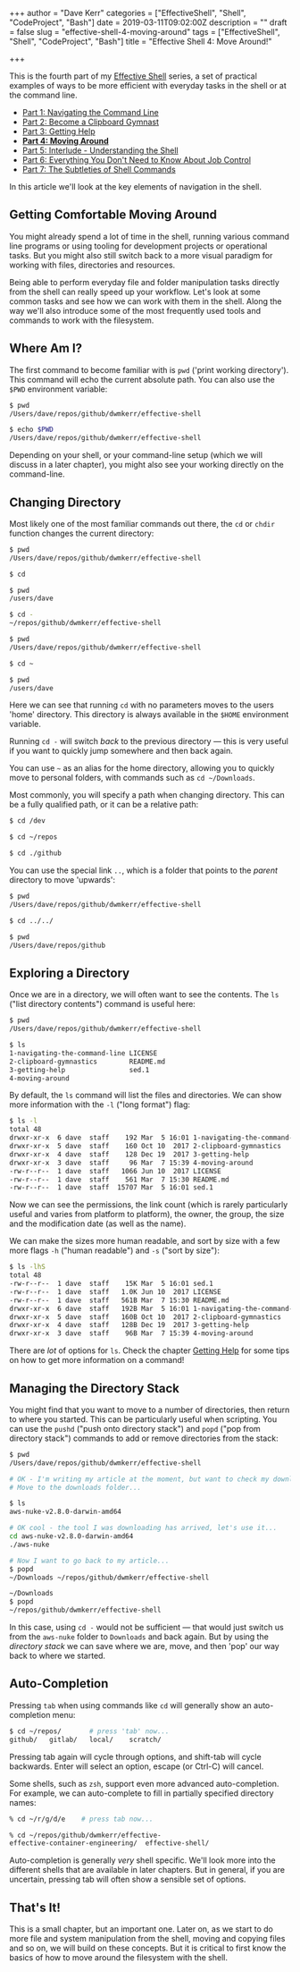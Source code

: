 +++
author = "Dave Kerr"
categories = ["EffectiveShell", "Shell", "CodeProject", "Bash"]
date = 2019-03-11T09:02:00Z
description = ""
draft = false
slug = "effective-shell-4-moving-around"
tags = ["EffectiveShell", "Shell", "CodeProject", "Bash"]
title = "Effective Shell 4: Move Around!"

+++


This is the fourth part of my [Effective Shell](https://github.com/dwmkerr/effective-shell) series, a set of practical examples of ways to be more efficient with everyday tasks in the shell or at the command line.

- [Part 1: Navigating the Command Line](https://www.dwmkerr.com/effective-shell-part-1-navigating-the-command-line/)
- [Part 2: Become a Clipboard Gymnast](https://www.dwmkerr.com/effective-shell-part-2-become-a-clipboard-gymnast/)
- [Part 3: Getting Help](https://www.dwmkerr.com/effective-shell-part-3-getting-hepl/)
- **[Part 4: Moving Around](https://dwmkerr.com/effective-shell-4-moving-around/)**
- [Part 5: Interlude - Understanding the Shell](https://dwmkerr.com/effective-shell-part-5-understanding-the-shell/)
- [Part 6: Everything You Don't Need to Know About Job Control](https://dwmkerr.com/effective-shell-6-job-control/)
- [Part 7: The Subtleties of Shell Commands](https://dwmkerr.com/effective-shell-7-shell-commands/)

In this article we'll look at the key elements of navigation in the shell.

## Getting Comfortable Moving Around

You might already spend a lot of time in the shell, running various command line programs or using tooling for development projects or operational tasks. But you might also still switch back to a more visual paradigm for working with files, directories and resources.

Being able to perform everyday file and folder manipulation tasks directly from the shell can really speed up your workflow. Let's look at some common tasks and see how we can work with them in the shell. Along the way we'll also introduce some of the most frequently used tools and commands to work with the filesystem.

## Where Am I?

The first command to become familiar with is `pwd` ('print working directory'). This command will echo the current absolute path. You can also use the `$PWD` environment variable:

```sh
$ pwd
/Users/dave/repos/github/dwmkerr/effective-shell

$ echo $PWD
/Users/dave/repos/github/dwmkerr/effective-shell
```

Depending on your shell, or your command-line setup (which we will discuss in a later chapter), you might also see your working directly on the command-line.

## Changing Directory

Most likely one of the most familiar commands out there, the `cd` or `chdir` function changes the current directory:

```sh
$ pwd
/Users/dave/repos/github/dwmkerr/effective-shell

$ cd

$ pwd
/users/dave

$ cd -
~/repos/github/dwmkerr/effective-shell

$ pwd
/Users/dave/repos/github/dwmkerr/effective-shell

$ cd ~

$ pwd
/users/dave

```

Here we can see that running `cd` with no parameters moves to the users 'home' directory. This directory is always available in the `$HOME` environment variable.

Running `cd -` will switch _back_ to the previous directory — this is very useful if you want to quickly jump somewhere and then back again.

You can use `~` as an alias for the home directory, allowing you to quickly move to personal folders, with commands such as `cd ~/Downloads`.

Most commonly, you will specify a path when changing directory. This can be a fully qualified path, or it can be a relative path:

```sh
$ cd /dev

$ cd ~/repos

$ cd ./github
```

You can use the special link `..`, which is a folder that points to the _parent_ directory to move 'upwards':

```sh
$ pwd
/Users/dave/repos/github/dwmkerr/effective-shell

$ cd ../../

$ pwd
/Users/dave/repos/github
```

## Exploring a Directory

Once we are in a directory, we will often want to see the contents. The `ls` ("list directory contents") command is useful here:

```sh
$ pwd
/Users/dave/repos/github/dwmkerr/effective-shell

$ ls
1-navigating-the-command-line LICENSE
2-clipboard-gymnastics        README.md
3-getting-help                sed.1
4-moving-around
```

By default, the `ls` command will list the files and directories. We can show more information with the `-l` ("long format") flag:

```sh
$ ls -l
total 48
drwxr-xr-x  6 dave  staff    192 Mar  5 16:01 1-navigating-the-command-line
drwxr-xr-x  5 dave  staff    160 Oct 10  2017 2-clipboard-gymnastics
drwxr-xr-x  4 dave  staff    128 Dec 19  2017 3-getting-help
drwxr-xr-x  3 dave  staff     96 Mar  7 15:39 4-moving-around
-rw-r--r--  1 dave  staff   1066 Jun 10  2017 LICENSE
-rw-r--r--  1 dave  staff    561 Mar  7 15:30 README.md
-rw-r--r--  1 dave  staff  15707 Mar  5 16:01 sed.1
```

Now we can see the permissions, the link count (which is rarely particularly useful and varies from platform to platform), the owner, the group, the size and the modification date (as well as the name).

We can make the sizes more human readable, and sort by size with a few more flags `-h` ("human readable") and `-s` ("sort by size"):

```sh
$ ls -lhS
total 48
-rw-r--r--  1 dave  staff    15K Mar  5 16:01 sed.1
-rw-r--r--  1 dave  staff   1.0K Jun 10  2017 LICENSE
-rw-r--r--  1 dave  staff   561B Mar  7 15:30 README.md
drwxr-xr-x  6 dave  staff   192B Mar  5 16:01 1-navigating-the-command-line
drwxr-xr-x  5 dave  staff   160B Oct 10  2017 2-clipboard-gymnastics
drwxr-xr-x  4 dave  staff   128B Dec 19  2017 3-getting-help
drwxr-xr-x  3 dave  staff    96B Mar  7 15:39 4-moving-around
```

There are *lot* of options for `ls`. Check the chapter [Getting Help](https://www.dwmkerr.com/effective-shell-part-3-getting-hepl/) for some tips on how to get more information on a command!

## Managing the Directory Stack

You might find that you want to move to a number of directories, then return to where you started. This can be particularly useful when scripting. You can use the `pushd` ("push onto directory stack") and `popd` ("pop from directory stack") commands to add or remove directories from the stack:

```sh
$ pwd
/Users/dave/repos/github/dwmkerr/effective-shell

# OK - I'm writing my article at the moment, but want to check my downloads, and come back shortly...
# Move to the downloads folder...

$ ls
aws-nuke-v2.8.0-darwin-amd64

# OK cool - the tool I was downloading has arrived, let's use it...
cd aws-nuke-v2.8.0-darwin-amd64
./aws-nuke

# Now I want to go back to my article...
$ popd
~/Downloads ~/repos/github/dwmkerr/effective-shell

~/Downloads
$ popd
~/repos/github/dwmkerr/effective-shell
```

In this case, using `cd -` would not be sufficient — that would just switch us from the `aws-nuke` folder to `Downloads` and back again. But by using the _directory stack_ we can save where we are, move, and then 'pop' our way back to where we started.

## Auto-Completion

Pressing `tab` when using commands like `cd` will generally show an auto-completion menu:

```sh
$ cd ~/repos/       # press 'tab' now...
github/   gitlab/   local/    scratch/
```

Pressing tab again will cycle through options, and shift-tab will cycle backwards. Enter will select an option, escape (or Ctrl-C) will cancel.

Some shells, such as `zsh`, support even more advanced auto-completion. For example, we can auto-complete to fill in partially specified directory names:

```sh
% cd ~/r/g/d/e    # press tab now...

% cd ~/repos/github/dwmkerr/effective-
effective-container-engineering/  effective-shell/
```

Auto-completion is generally _very_ shell specific. We'll look more into the different shells that are available in later chapters. But in general, if you are uncertain, pressing tab will often show a sensible set of options.


## That's It!

This is a small chapter, but an important one. Later on, as we start to do more file and system manipulation from the shell, moving and copying files and so on, we will build on these concepts. But it is critical to first know the basics of how to move around the filesystem with the shell.

